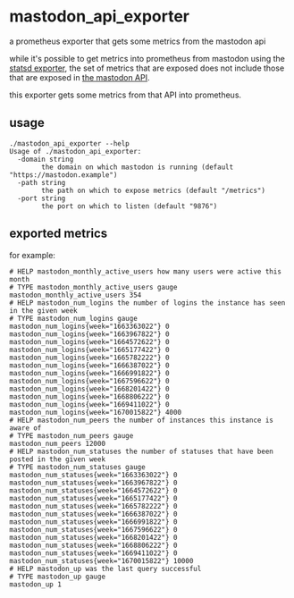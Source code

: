 # mastodon_api_exporter
a prometheus exporter that gets some metrics from the mastodon api

while it's possible to get metrics into prometheus from mastodon using the
[statsd exporter](https://dev.to/kirklewis/metrics-with-prometheus-statsd-exporter-and-grafana-5145),
the set of metrics that are exposed does not include those that are exposed in
[the mastodon API](https://docs.joinmastodon.org/methods/instance/).

this exporter gets some metrics from that API into prometheus.

## usage

```
./mastodon_api_exporter --help
Usage of ./mastodon_api_exporter:
  -domain string
    	the domain on which mastodon is running (default "https://mastodon.example")
  -path string
    	the path on which to expose metrics (default "/metrics")
  -port string
    	the port on which to listen (default "9876")
```

## exported metrics

for example:

```
# HELP mastodon_monthly_active_users how many users were active this month
# TYPE mastodon_monthly_active_users gauge
mastodon_monthly_active_users 354
# HELP mastodon_num_logins the number of logins the instance has seen in the given week
# TYPE mastodon_num_logins gauge
mastodon_num_logins{week="1663363022"} 0
mastodon_num_logins{week="1663967822"} 0
mastodon_num_logins{week="1664572622"} 0
mastodon_num_logins{week="1665177422"} 0
mastodon_num_logins{week="1665782222"} 0
mastodon_num_logins{week="1666387022"} 0
mastodon_num_logins{week="1666991822"} 0
mastodon_num_logins{week="1667596622"} 0
mastodon_num_logins{week="1668201422"} 0
mastodon_num_logins{week="1668806222"} 0
mastodon_num_logins{week="1669411022"} 0
mastodon_num_logins{week="1670015822"} 4000
# HELP mastodon_num_peers the number of instances this instance is aware of
# TYPE mastodon_num_peers gauge
mastodon_num_peers 12000
# HELP mastodon_num_statuses the number of statuses that have been posted in the given week
# TYPE mastodon_num_statuses gauge
mastodon_num_statuses{week="1663363022"} 0
mastodon_num_statuses{week="1663967822"} 0
mastodon_num_statuses{week="1664572622"} 0
mastodon_num_statuses{week="1665177422"} 0
mastodon_num_statuses{week="1665782222"} 0
mastodon_num_statuses{week="1666387022"} 0
mastodon_num_statuses{week="1666991822"} 0
mastodon_num_statuses{week="1667596622"} 0
mastodon_num_statuses{week="1668201422"} 0
mastodon_num_statuses{week="1668806222"} 0
mastodon_num_statuses{week="1669411022"} 0
mastodon_num_statuses{week="1670015822"} 10000
# HELP mastodon_up was the last query successful
# TYPE mastodon_up gauge
mastodon_up 1
```
